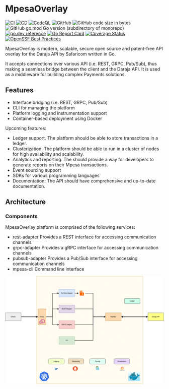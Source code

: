 # MpesaOverlay

[![CI](https://github.com/0x6flab/mpesaoverlay/actions/workflows/ci.yaml/badge.svg?branch=main)](https://github.com/0x6flab/mpesaoverlay/actions/workflows/ci.yaml)
[![CD](https://github.com/0x6flab/mpesaoverlay/actions/workflows/cd.yaml/badge.svg)](https://github.com/0x6flab/mpesaoverlay/actions/workflows/cd.yaml)
[![CodeQL](https://github.com/0x6flab/mpesaoverlay/actions/workflows/github-code-scanning/codeql/badge.svg)](https://github.com/0x6flab/mpesaoverlay/actions/workflows/github-code-scanning/codeql)
![GitHub](https://img.shields.io/github/license/0x6flab/mpesaoverlay)
![GitHub code size in bytes](https://img.shields.io/github/languages/code-size/0x6flab/mpesaoverlay)
![GitHub go.mod Go version (subdirectory of monorepo)](https://img.shields.io/github/go-mod/go-version/0x6flab/mpesaoverlay)
[![go.dev reference](https://img.shields.io/badge/go.dev-reference-007d9c?logo=go&logoColor=white&style=flat-square)](https://pkg.go.dev/github.com/0x6flab/mpesaoverlay)
[![Go Report Card](https://goreportcard.com/badge/github.com/0x6flab/mpesaoverlay)](https://goreportcard.com/report/github.com/0x6flab/mpesaoverlay)
[![Coverage Status](https://coveralls.io/repos/github/0x6flab/mpesaoverlay/badge.svg?branch=main)](https://coveralls.io/github/0x6flab/mpesaoverlay?branch=main)
[![OpenSSF Best Practices](https://www.bestpractices.dev/projects/7896/badge)](https://www.bestpractices.dev/projects/7896)

MpesaOverlay is modern, scalable, secure open source and patent-free API overlay for the Daraja API by Safaricom written in Go.

It accepts connections over various API (i.e. REST, GRPC, Pub/Sub), thus making a seamless bridge between the client and the Daraja API. It is used as a middleware for building complex Payments solutions.

## Features

- Interface bridging (i.e. REST, GRPC, Pub/Sub)
- CLI for managing the platform
- Platform logging and instrumentation support
- Container-based deployment using Docker

Upcoming features:

- Ledger support. The platform should be able to store transactions in a ledger.
- Clusterization. The platform should be able to run in a cluster of nodes for high availability and scalability.
- Analytics and reporting. The should provide a way for developers to generate reports on their Mpesa transactions.
- Event sourcing support
- SDKs for various programming languages
- Documentation: The API should have comprehensive and up-to-date documentation.

## Architecture

### Components

MpesaOverlay platform is comprised of the following services:

- rest-adapter Provides a REST interface for accessing communication channels
- grpc-adapter Provides a gRPC interface for accessing communication channels
- pubsub-adapter Provides a Pub/Sub interface for accessing communication channels
- mpesa-cli Command line interface

![Mpesa Overlay Architecture](docs/assets/architecture.png)
